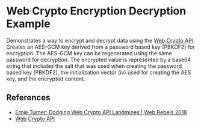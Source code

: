# Web Crypto Encryption Decryption Example

Demonstrates a way to encrypt and decrypt data using the [Web Crypto API](https://developer.mozilla.org/en-US/docs/Web/API/Web_Crypto_API). Creates an AES-GCM key derived from a password based key (PBKDF2) for encryption. The AES-GCM key can be regenerated using the same password for decryption. The encrypted value is represented by a base64 string that includes the salt that was used when creating the password based key (PBKDF2), the initialization vector (iv) used for creating the AES key, and the encrypted content.

## References

- [Ernie Turner: Dodging Web Crypto API Landmines | Web Rebels 2018](https://www.youtube.com/watch?v=lbt2_M1hZeg)
- [Web Crypto API](https://developer.mozilla.org/en-US/docs/Web/API/Web_Crypto_API)
